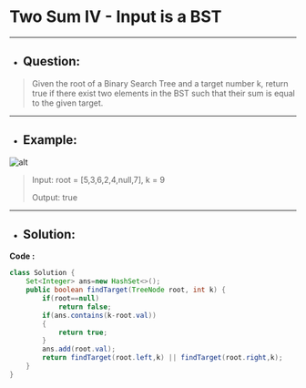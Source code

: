 # Two Sum IV - Input is a BST
---
- ## Question:
> Given the root of a Binary Search Tree and a target number k, return true if there exist two elements in the BST such that their sum is equal to the given target.
---
- ## Example:
![alt](https://assets.leetcode.com/uploads/2020/09/21/sum_tree_1.jpg)
> Input: root = [5,3,6,2,4,null,7], k = 9
> 
> Output: true
---
- ## Solution:
**Code :**
```java
class Solution {
    Set<Integer> ans=new HashSet<>();
    public boolean findTarget(TreeNode root, int k) {
        if(root==null)
            return false;
        if(ans.contains(k-root.val))
        {
            return true;
        }
        ans.add(root.val);
        return findTarget(root.left,k) || findTarget(root.right,k);
    }
}
